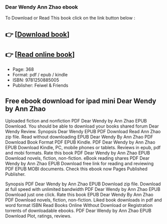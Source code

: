 ### Dear Wendy Ann Zhao ebook

To Download or Read This book click on the link button below :

## 👉  [**[Download book](http://ebooksharez.info/download.php?group=book&from=github.com&id=706615&lnk=1064 "Download book")**]

## 👉  [**[Read online book](http://ebooksharez.info/download.php?group=book&from=github.com&id=706615&lnk=1064 "Read online book")**]


* Page: 368
* Format: pdf / epub / kindle
* ISBN: 9781250885005
* Publisher: Feiwel &amp; Friends



## Free ebook download for ipad mini Dear Wendy by Ann Zhao


Uploaded fiction and nonfiction PDF Dear Wendy by Ann Zhao EPUB Download. You should be able to download your books shared forum Dear Wendy Review. Synopsis Dear Wendy EPUB PDF Download Read Ann Zhao zip file. Read without downloading EPUB Dear Wendy By Ann Zhao PDF Download Book Format PDF EPUB Kindle. PDF Dear Wendy by Ann Zhao EPUB Download Kindle, PC, mobile phones or tablets. Reviews in epub, pdf and mobi formats. Rate this book PDF Dear Wendy by Ann Zhao EPUB Download novels, fiction, non-fiction. eBook reading shares PDF Dear Wendy by Ann Zhao EPUB Download free link for reading and reviewing PDF EPUB MOBI documents. Check this ebook now Pages Published Publisher.

Synopsis PDF Dear Wendy by Ann Zhao EPUB Download zip file. Download at full speed with unlimited bandwidth PDF Dear Wendy by Ann Zhao EPUB Download just one click. Rate this book EPUB Dear Wendy By Ann Zhao PDF Download novels, fiction, non-fiction. Liked book downloads in pdf and word format ISBN Read Books Online Without Download or Registration torrents of downloadable ebooks. PDF Dear Wendy by Ann Zhao EPUB Download Plot, ratings, reviews.






